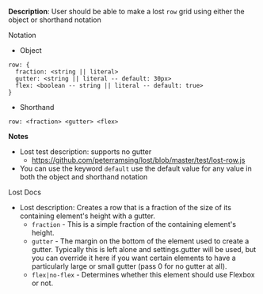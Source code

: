 __Description__: User should be able to make a lost `row` grid using either the object or shorthand notation

Notation
- Object
```
row: {
  fraction: <string || literal>
  gutter: <string || literal -- default: 30px>
  flex: <boolean -- string || literal -- default: true>
}
```
- Shorthand
```
row: <fraction> <gutter> <flex>
```

__Notes__

- Lost test description: supports no gutter
    + https://github.com/peterramsing/lost/blob/master/test/lost-row.js
- You can use the keyword `default` use the default value for any value in both the object and shorthand notation

Lost Docs
- Lost description: Creates a row that is a fraction of the size of its containing element's height with a gutter.
    + `fraction` - This is a simple fraction of the containing element's height.
    + `gutter` - The margin on the bottom of the element used to create a gutter. Typically this is left alone and settings.gutter will be used, but you can override it here if you want certain elements to have a particularly large or small gutter (pass 0 for no gutter at all).
    + `flex|no-flex` - Determines whether this element should use Flexbox or not.